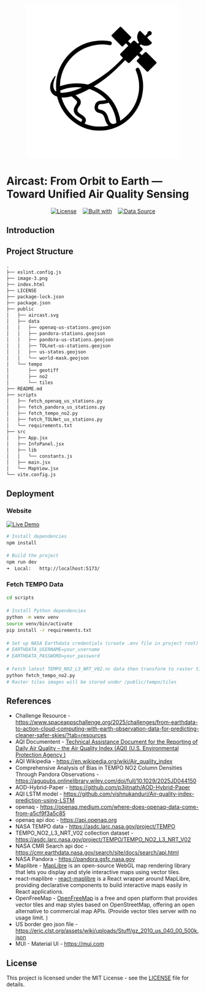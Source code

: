 <div align="center">
  <img src="image-3.png" alt="Aircast Logo" width="400"/>
</div>

# Aircast: From Orbit to Earth — Toward Unified Air Quality Sensing

<div align="center">
  
[![License](https://img.shields.io/badge/License-MIT-green?style=plastic-square)](LICENSE)
&nbsp;&nbsp;
[![Built with](https://img.shields.io/badge/Built%20with-Vite%20%2B%20React-61dafb?style=plastic-square&logo=react)](https://vitejs.dev/)
&nbsp;&nbsp;
[![Data Source](https://img.shields.io/badge/Data%20Source-NASA-orange?style=plastic-square)](https://www.spaceappschallenge.org/2025/challenges/from-earthdata-to-action-cloud-computing-with-earth-observation-data-for-predicting-cleaner-safer-skies/?tab=resources)

</div>

## Introduction

## Project Structure

```
.
├── eslint.config.js
├── image-3.png
├── index.html
├── LICENSE
├── package-lock.json
├── package.json
├── public
│   ├── aircast.svg
│   ├── data
│   │   ├── openaq-us-stations.geojson
│   │   ├── pandora-stations.geojson
│   │   ├── pandora-us-stations.geojson
│   │   ├── TOLnet-us-stations.geojson
│   │   ├── us-states.geojson
│   │   └── world-mask.geojson
│   └── tempo
│       ├── geotiff
│       ├── no2
│       └── tiles
├── README.md
├── scripts
│   ├── fetch_openaq_us_stations.py
│   ├── fetch_pandora_us_stations.py
│   ├── fetch_tempo_no2.py
│   ├── fetch_TOLNet_us_stations.py
│   └── requirements.txt
├── src
│   ├── App.jsx
│   ├── InfoPanel.jsx
│   ├── lib
│   │   └── constants.js
│   ├── main.jsx
│   └── MapView.jsx
└── vite.config.js
```


## Deployment

### Website 
[![Live Demo](https://img.shields.io/badge/Live%20Demo-Visit%20Site-blue?style=flat-square&logo=github)](https://68332.github.io/Aircast/)

```bash
# Install dependencies
npm install

# Build the project
npm run dev
➜  Local:   http://localhost:5173/
```

### Fetch TEMPO Data

```bash
cd scripts

# Install Python dependencies
python -m venv venv
source venv/bin/activate
pip install -r requirements.txt

# Set up NASA Earthdata credentials (create .env file in project root)
# EARTHDATA_USERNAME=your_username
# EARTHDATA_PASSWORD=your_password

# Fetch latest TEMPO_NO2_L3_NRT_V02.nc data then transform to raster tiles format to display on the map
python fetch_tempo_no2.py
# Raster tiles images will be stored under /public/tempo/tiles
```

## References
* Challenge Resource - https://www.spaceappschallenge.org/2025/challenges/from-earthdata-to-action-cloud-computing-with-earth-observation-data-for-predicting-cleaner-safer-skies/?tab=resources
* AQI Documentent - [Technical Assistance Document for the Reporting of Daily Air Quality – the Air Quality Index (AQI) (U.S. Environmental Protection Agency )](https://document.airnow.gov/technical-assistance-document-for-the-reporting-of-daily-air-quailty.pdf)
* AQI Wikipedia - https://en.wikipedia.org/wiki/Air_quality_index
* Comprehensive Analysis of Bias in TEMPO NO2 Column Densities Through Pandora Observations - https://agupubs.onlinelibrary.wiley.com/doi/full/10.1029/2025JD044150
* AOD-Hybrid-Paper - https://github.com/p3jitnath/AOD-Hybrid-Paper
* AQI LSTM model - https://github.com/vishnukanduri/Air-quality-index-prediction-using-LSTM
* openaq - https://openaq.medium.com/where-does-openaq-data-come-from-a5cf9f3a5c85
* openaq api doc - https://api.openaq.org
* NASA TEMPO data - https://asdc.larc.nasa.gov/project/TEMPO
* TEMPO_NO2_L3_NRT_V02 collection dataset - https://asdc.larc.nasa.gov/project/TEMPO/TEMPO_NO2_L3_NRT_V02
* NASA CMR Search api doc - https://cmr.earthdata.nasa.gov/search/site/docs/search/api.html
* NASA Pandora - https://pandora.gsfc.nasa.gov
* Maplibre - [MapLibre](https://maplibre.org) is an open-source WebGL map rendering library that lets you display and style interactive maps using vector tiles.
* react-maplibre - [react-maplibre](https://visgl.github.io/react-maplibre/docs/get-started) is a React wrapper around MapLibre, providing declarative components to build interactive maps easily in React applications.
* OpenFreeMap - [OpenFreeMap](https://openfreemap.org) is a free and open platform that provides vector tiles and map styles based on OpenStreetMap, offering an open alternative to commercial map APIs. (Provide vector tiles server with no usage limit. )
* US border geo json file - https://eric.clst.org/assets/wiki/uploads/Stuff/gz_2010_us_040_00_500k.json
* MUI - Material UI - https://mui.com

## License

This project is licensed under the MIT License - see the [LICENSE](LICENSE) file for details.